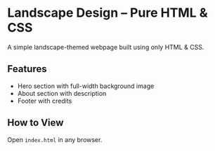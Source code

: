 # Landscape Design – Pure HTML & CSS  

A simple landscape-themed webpage built using only HTML & CSS.  

## Features  
- Hero section with full-width background image  
- About section with description  
- Footer with credits  

## How to View  
Open `index.html` in any browser.
